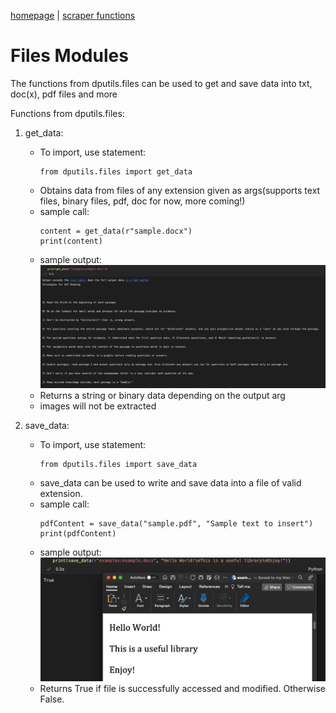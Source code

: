 [homepage](index.md) | [scraper functions](scraper.md)
# Files Modules

The functions from dputils.files can be used to get and save data into txt, doc(x), pdf files and more

Functions from dputils.files:
1. get_data: 
    - To import, use statement: 
        ```python3
        from dputils.files import get_data
        ``` 
    - Obtains data from files of any extension given as args(supports text files, binary files, pdf, doc for now, more coming!)
    - sample call:
        ```python3
        content = get_data(r"sample.docx")
        print(content)
        ```
    - sample output:
      <img src = "imgs/get_doc_data_example.png">
    - Returns a string or binary data depending on the output arg
    - images will not be extracted
    
    
2. save_data:
    - To import, use statement:
         ```python3
        from dputils.files import save_data
        ```
    - save_data can be used to write and save data into a file of valid   extension.
    - sample call: 
         ```python3
        pdfContent = save_data("sample.pdf", "Sample text to insert")
        print(pdfContent)
        ```
    - sample output:
      <img src = "imgs/save_doc_data.png">
    - Returns True if file is successfully accessed and modified. Otherwise False.
